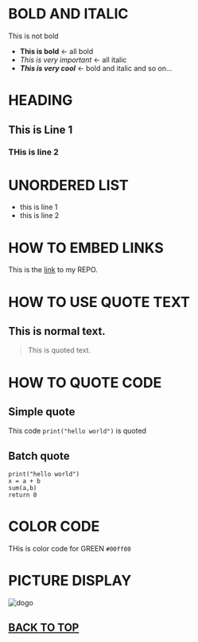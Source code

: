 <a name = "myTop"> </a>
# BOLD AND ITALIC
This is not bold
- **This is bold** <- all bold
- *This is very important* <- all italic
- ***This is very cool*** <- bold and italic
and so on...


# HEADING 
## This is Line 1
### THis is line 2

# UNORDERED LIST
- this is line 1
- this is line 2
  

# HOW TO EMBED LINKS
This is the [link](https://github.com/bhargavdas99?tab=repositories) to my REPO.


# HOW TO USE QUOTE TEXT
 ## This is normal text.
 > This is quoted text.


# HOW TO QUOTE CODE
## Simple quote
  This code `print("hello world")` is quoted
## Batch quote
  ```
  print("hello world")
  x = a + b
  sum(a,b)
  return 0
  ```

# COLOR CODE
THis is color code for GREEN `#00ff00`


# PICTURE DISPLAY
<img src="https://cdn.britannica.com/79/232779-050-6B0411D7/German-Shepherd-dog-Alsatian.jpg" alt="dogo" />


## [BACK TO TOP](#myTop)








